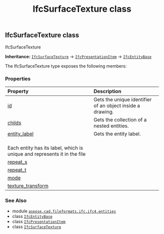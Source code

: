 ﻿---
title: IfcSurfaceTexture class
second_title: Aspose.CAD for Python via .NET API References
description: 
type: docs
weight: 6840
url: /python-net/aspose.cad.fileformats.ifc.ifc4.entities/ifcsurfacetexture/
is_root: false
---

## IfcSurfaceTexture class

IfcSurfaceTexture



**Inheritance:** [`IfcSurfaceTexture`](/cad/python-net/aspose.cad.fileformats.ifc.ifc4.entities/ifcsurfacetexture) → 
[`IfcPresentationItem`](/cad/python-net/aspose.cad.fileformats.ifc.ifc4.entities/ifcpresentationitem) → 
[`IfcEntityBase`](/cad/python-net/aspose.cad.fileformats.ifc/ifcentitybase)



The IfcSurfaceTexture type exposes the following members:

### Properties
| Property | Description |
| :- | :- |
| [id](/cad/python-net/aspose.cad.fileformats.ifc.ifc4.entities/ifcsurfacetexture/id) | Gets the unique identifier of an object inside a drawing. |
| [childs](/cad/python-net/aspose.cad.fileformats.ifc.ifc4.entities/ifcsurfacetexture/childs) | Gets the collection of a nested entities. |
| [entity_label](/cad/python-net/aspose.cad.fileformats.ifc.ifc4.entities/ifcsurfacetexture/entity_label) | Gets the entity label.<br/>Each entity has its label, which is unique and represents it in the file |
| [repeat_s](/cad/python-net/aspose.cad.fileformats.ifc.ifc4.entities/ifcsurfacetexture/repeat_s) |  |
| [repeat_t](/cad/python-net/aspose.cad.fileformats.ifc.ifc4.entities/ifcsurfacetexture/repeat_t) |  |
| [mode](/cad/python-net/aspose.cad.fileformats.ifc.ifc4.entities/ifcsurfacetexture/mode) |  |
| [texture_transform](/cad/python-net/aspose.cad.fileformats.ifc.ifc4.entities/ifcsurfacetexture/texture_transform) |  |



### See Also
* module [`aspose.cad.fileformats.ifc.ifc4.entities`](..)
* class [`IfcEntityBase`](/cad/python-net/aspose.cad.fileformats.ifc/ifcentitybase)
* class [`IfcPresentationItem`](/cad/python-net/aspose.cad.fileformats.ifc.ifc4.entities/ifcpresentationitem)
* class [`IfcSurfaceTexture`](/cad/python-net/aspose.cad.fileformats.ifc.ifc4.entities/ifcsurfacetexture)
